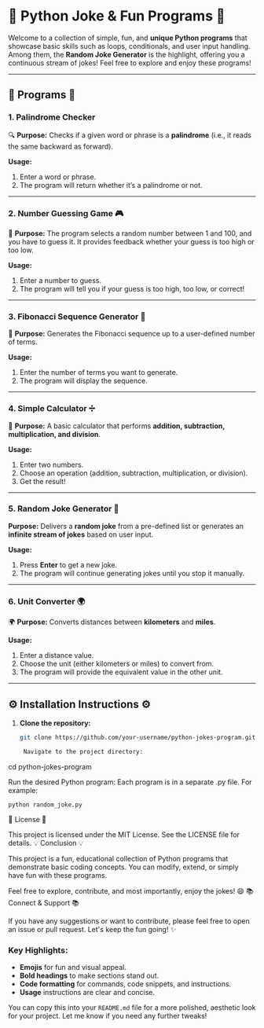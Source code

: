 # 🎉 **Python Joke & Fun Programs** 🎉

Welcome to a collection of simple, fun, and **unique Python programs** that showcase basic skills such as loops, conditionals, and user input handling. Among them, the **Random Joke Generator** is the highlight, offering you a continuous stream of jokes! Feel free to explore and enjoy these programs!

---

## 🚀 **Programs** 🚀

### 1. **Palindrome Checker**
🔍 **Purpose:** Checks if a given word or phrase is a **palindrome** (i.e., it reads the same backward as forward).

**Usage:**
1. Enter a word or phrase.
2. The program will return whether it’s a palindrome or not.

---

### 2. **Number Guessing Game** 🎮
🎯 **Purpose:** The program selects a random number between 1 and 100, and you have to guess it. It provides feedback whether your guess is too high or too low.

**Usage:**
1. Enter a number to guess.
2. The program will tell you if your guess is too high, too low, or correct!

---

### 3. **Fibonacci Sequence Generator** 🔢
🔢 **Purpose:** Generates the Fibonacci sequence up to a user-defined number of terms.

**Usage:**
1. Enter the number of terms you want to generate.
2. The program will display the sequence.

---

### 4. **Simple Calculator** ➗
🔢 **Purpose:** A basic calculator that performs **addition, subtraction, multiplication, and division**.

**Usage:**
1. Enter two numbers.
2. Choose an operation (addition, subtraction, multiplication, or division).
3. Get the result!

---

### 5. **Random Joke Generator** 🤣
**Purpose:** Delivers a **random joke** from a pre-defined list or generates an **infinite stream of jokes** based on user input.

**Usage:**
1. Press **Enter** to get a new joke.
2. The program will continue generating jokes until you stop it manually.

---

### 6. **Unit Converter** 🌍
🌍 **Purpose:** Converts distances between **kilometers** and **miles**.

**Usage:**
1. Enter a distance value.
2. Choose the unit (either kilometers or miles) to convert from.
3. The program will provide the equivalent value in the other unit.

---

## ⚙️ **Installation Instructions** ⚙️

1. **Clone the repository:**
   ```bash
   git clone https://github.com/your-username/python-jokes-program.git

    Navigate to the project directory:

cd python-jokes-program

Run the desired Python program: Each program is in a separate .py file. For example:

    python random_joke.py

📄 License 📄

This project is licensed under the MIT License. See the LICENSE file for details.
💡 Conclusion 💡

This project is a fun, educational collection of Python programs that demonstrate basic coding concepts. You can modify, extend, or simply have fun with these programs.

Feel free to explore, contribute, and most importantly, enjoy the jokes! 😄
📚 Connect & Support 📚

If you have any suggestions or want to contribute, please feel free to open an issue or pull request. Let's keep the fun going! ✨


### Key Highlights:
- **Emojis** for fun and visual appeal.
- **Bold headings** to make sections stand out.
- **Code formatting** for commands, code snippets, and instructions.
- **Usage** instructions are clear and concise.

You can copy this into your `README.md` file for a more polished, aesthetic look for your project. Let me know if you need any further tweaks!

